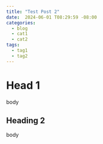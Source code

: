 ```yaml
---
title: "Test Post 2"
date:  2024-06-01 T08:29:59 -08:00
categories:
  - blog
  - cat1
  - cat2
tags:
  - tag1
  - tag2
---
```

# Head 1
body
## Heading 2
body

